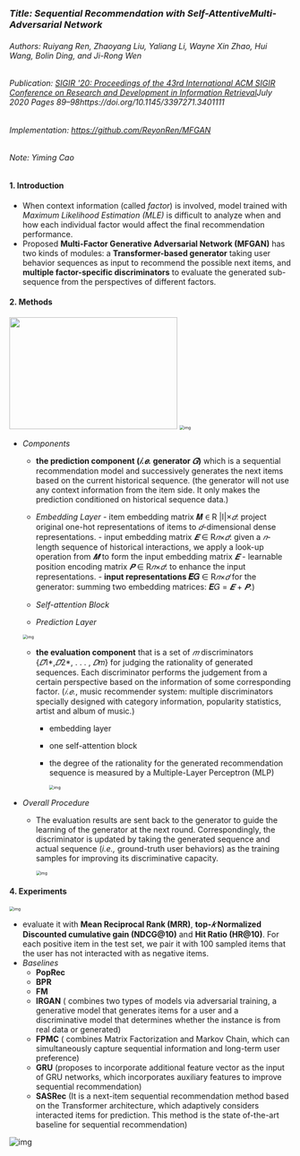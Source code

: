 ### *Title: Sequential Recommendation with Self-AttentiveMulti-Adversarial Network*

###### Authors: Ruiyang Ren, Zhaoyang Liu, Yaliang Li, Wayne Xin Zhao, Hui Wang, Bolin Ding, and Ji-Rong Wen

###### Publication: [SIGIR '20: Proceedings of the 43rd International ACM SIGIR Conference on Research and Development in Information Retrieval](https://dl.acm.org/doi/proceedings/10.1145/3397271)July 2020 Pages 89–98https://doi.org/10.1145/3397271.3401111

###### Implementation: https://github.com/ReyonRen/MFGAN

###### Note: Yiming Cao



#### **1. Introduction**

- When context information (called *factor*) is involved, model trained with *Maximum Likelihood Estimation (MLE)* is difficult to analyze when and how each individual factor would affect the final recommendation performance. 
- Proposed  **Multi-Factor Generative Adversarial Network (MFGAN)** has two kinds of modules: a **Transformer-based generator** taking user behavior sequences as input to recommend the possible next items, and **multiple factor-specific discriminators** to evaluate the generated sub-sequence from the perspectives of different factors.



#### 2. Methods

<img src="https://p26-tt.byteimg.com/origin/pgc-image/508deb7e2a6c4b88817df503ca2ebde0" width = "300" height = "200"  />
<img src="https://p26-tt.byteimg.com/origin/pgc-image/508deb7e2a6c4b88817df503ca2ebde0" alt="img" style="zoom:50%;" />

- *Components*

  -  **the prediction component (*𝑖.𝑒.* generator *𝐺*)** which is a sequential recommendation model and successively generates the next items based on the current historical sequence. (the generator will not use any context information from the item side. It only makes the prediction conditioned on historical sequence data.)

    -  *Embedding Layer* 
      - item embedding matrix 𝑴 ∈ R |I|×*𝑑*:  project original one-hot representations of items to *𝑑*-dimensional dense representations. 
      - input embedding matrix *𝑬* ∈ R*𝑛*×*𝑑*: given a *𝑛*-length sequence of historical interactions, we apply a look-up operation from *𝑴*  to form the input embedding matrix *𝑬* 
      - learnable position encoding matrix *𝑷* ∈ R*𝑛*×*𝑑*: to enhance the input representations.
      - **input representations 𝑬𝐺** ∈ R*𝑛*×*𝑑* for the generator: summing two embedding matrices: 𝑬𝐺 = *𝑬* + *𝑷*.)
    -  *Self-attention Block*
    -  *Prediction Layer*

    <img src="https://p9-tt-ipv6.byteimg.com/origin/pgc-image/6ed577a0be3d49d08be3cd8d37213ac5" alt="img" style="zoom:50%;" />

  - **the evaluation component** that is a set of *𝑚* discriminators {*𝐷*1*,*𝐷*2*, . . . , *𝐷*𝑚} for judging the rationality of generated sequences. Each discriminator performs the judgement from a certain perspective based on the information of some corresponding factor. (*𝑖.𝑒.*, music recommender system: multiple discriminators specially designed with category information, popularity statistics, artist and album of music.)

    - embedding layer

    - one self-attention block

    - the degree of the rationality for the generated recommendation sequence is measured by a Multiple-Layer Perceptron (MLP)

      <img src="https://p3-tt-ipv6.byteimg.com/origin/pgc-image/af9f66fe5d1f4b55a7ed0c74faf04beb" alt="img" style="zoom:50%;" />

- *Overall Procedure*

  - The evaluation results are sent back to the generator to guide the learning of the generator at the next round. Correspondingly, the discriminator is updated by taking the generated sequence and actual sequence (*i.e.,* ground-truth user behaviors) as the training samples for improving its discriminative capacity. 

    <img src="https://p26-tt.byteimg.com/origin/pgc-image/7220700b50a140858543e3f5423a364d" alt="img" style="zoom:50%;" />

    

#### 4. Experiments

<img src="https://p26-tt.byteimg.com/origin/pgc-image/9e534640d49447bf96e89b2fd4b324ae" alt="img" style="zoom:50%;" />

- evaluate it with **Mean Reciprocal Rank (MRR)**, **top-*𝑘* Normalized Discounted cumulative gain (NDCG@10)** and **Hit Ratio (HR@10)**. For each positive item in the test set, we pair it with 100 sampled items that the user has not interacted with as negative items. 
- *Baselines*
  - **PopRec**
  - **BPR**
  - **FM**
  - **IRGAN** ( combines two types of models via adversarial training, a generative model that generates items for a user and a discriminative model that determines whether the instance is from real data or generated)
  - **FPMC** ( combines Matrix Factorization and Markov Chain, which can simultaneously capture sequential information and long-term user preference)
  - **GRU** (proposes to incorporate additional feature vector as the input of GRU networks, which incorporates auxiliary features to improve sequential recommendation)
  - **SASRec** (It is a next-item sequential recommendation method based on the Transformer architecture, which adaptively considers interacted items for prediction. This method is the state of-the-art baseline for sequential recommendation)

![img](https://p3-tt-ipv6.byteimg.com/origin/pgc-image/63510c6f490446dcba0b59aeafca2fb6)



